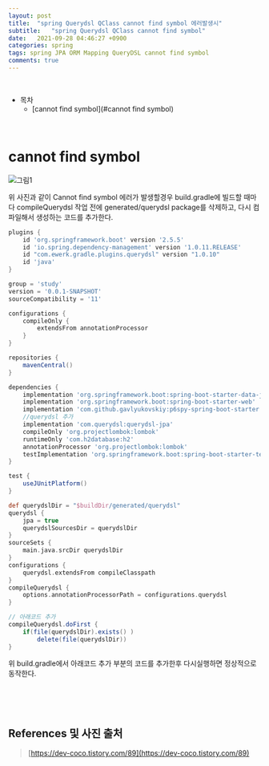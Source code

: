 ```yaml
---
layout: post
title:  "spring Querydsl QClass cannot find symbol 에러발생시"
subtitle:   "spring Querydsl QClass cannot find symbol"
date:   2021-09-28 04:46:27 +0900
categories: spring
tags: spring JPA ORM Mapping QueryDSL cannot find symbol
comments: true
---
```



<br>

- 목차
	- [cannot find symbol](#cannot find symbol)
    
<br>

# cannot find symbol


![그림1](https://sehwan-choi.github.io/assets/img/spring/QueryDSL/jpa3.jpg)

위 사진과 같이 Cannot find symbol 에러가 발생할경우 build.gradle에 빌드할 때마다 compileQuerydsl 작업 전에 generated/querydsl package를 삭제하고, 다시 컴파일해서 생성하는 코드를 추가한다.

```gradle
plugins {
	id 'org.springframework.boot' version '2.5.5'
	id 'io.spring.dependency-management' version '1.0.11.RELEASE'
	id "com.ewerk.gradle.plugins.querydsl" version "1.0.10"
	id 'java'
}

group = 'study'
version = '0.0.1-SNAPSHOT'
sourceCompatibility = '11'

configurations {
	compileOnly {
		extendsFrom annotationProcessor
	}
}

repositories {
	mavenCentral()
}

dependencies {
	implementation 'org.springframework.boot:spring-boot-starter-data-jpa'
	implementation 'org.springframework.boot:spring-boot-starter-web'
	implementation 'com.github.gavlyukovskiy:p6spy-spring-boot-starter:1.5.8'
	//querydsl 추가
	implementation 'com.querydsl:querydsl-jpa'
	compileOnly 'org.projectlombok:lombok'
	runtimeOnly 'com.h2database:h2'
	annotationProcessor 'org.projectlombok:lombok'
	testImplementation 'org.springframework.boot:spring-boot-starter-test'
}

test {
	useJUnitPlatform()
}

def querydslDir = "$buildDir/generated/querydsl"
querydsl {
	jpa = true
	querydslSourcesDir = querydslDir
}
sourceSets {
	main.java.srcDir querydslDir
}
configurations {
	querydsl.extendsFrom compileClasspath
}
compileQuerydsl {
	options.annotationProcessorPath = configurations.querydsl
}

// 아래코드 추가
compileQuerydsl.doFirst {
	if(file(querydslDir).exists() )
		delete(file(querydslDir))
}

```

위 build.gradle에서 아래코드 추가 부분의 코드를 추가한후 다시실행하면 정상적으로 동작한다.

<br><br><br>
## References 및 사진 출처

> [https://dev-coco.tistory.com/89](https://dev-coco.tistory.com/89)